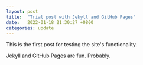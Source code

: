 ```yaml
---
layout: post
title:  "Trial post with Jekyll and GitHub Pages"
date:   2022-01-18 21:30:27 +0800
categories: update
---
```


This is the first post for testing the site's functionality.

Jekyll and GitHub Pages are fun. Probably.

